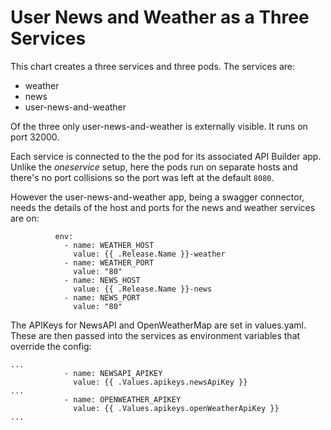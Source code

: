 # User News and Weather as a Three Services

This chart creates a three services and three pods. The services are:

- weather
- news
- user-news-and-weather

Of the three only user-news-and-weather is externally visible. It runs on port 32000.

Each service is connected to the the pod for its associated API Builder app.
Unlike the _oneservice_ setup, here the pods run on separate hosts and there's no port collisions so the port was left at the default ```8080```.

However the user-news-and-weather app, being a swagger connector, needs the details of the host and ports for the news and weather services are on:

```
          env:
            - name: WEATHER_HOST
              value: {{ .Release.Name }}-weather
            - name: WEATHER_PORT
              value: "80"
            - name: NEWS_HOST
              value: {{ .Release.Name }}-news
            - name: NEWS_PORT
              value: "80"
```

The APIKeys for NewsAPI and OpenWeatherMap are set in values.yaml. These are then passed into the services as environment variables that override the config:

```
...
            - name: NEWSAPI_APIKEY
              value: {{ .Values.apikeys.newsApiKey }}
...
            - name: OPENWEATHER_APIKEY
              value: {{ .Values.apikeys.openWeatherApiKey }}
...
```

